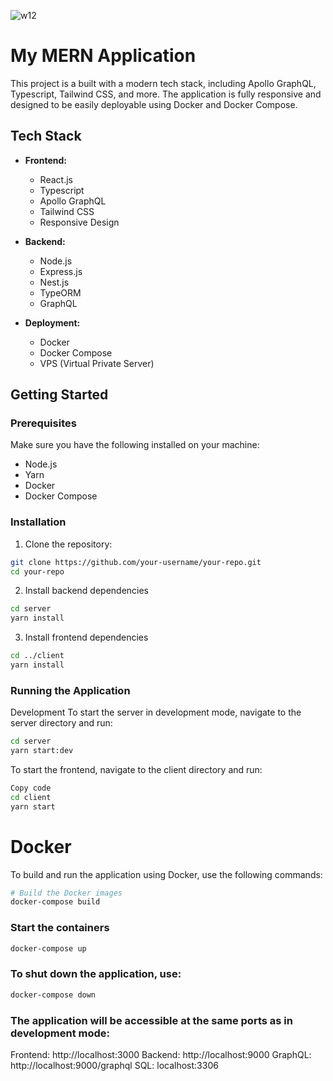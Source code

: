 ![w12](https://github.com/user-attachments/assets/afa6dfe5-8a8b-433c-884a-2bc754728b03)

# My MERN Application

This project is a built with a modern tech stack, including Apollo GraphQL, Typescript, Tailwind CSS, and more. The application is fully responsive and designed to be easily deployable using Docker and Docker Compose.

## Tech Stack

- **Frontend:**
  - React.js
  - Typescript
  - Apollo GraphQL
  - Tailwind CSS
  - Responsive Design

- **Backend:**
  - Node.js
  - Express.js
  - Nest.js
  - TypeORM
  - GraphQL

- **Deployment:**
  - Docker
  - Docker Compose
  - VPS (Virtual Private Server)

## Getting Started

### Prerequisites

Make sure you have the following installed on your machine:

- Node.js
- Yarn
- Docker
- Docker Compose

### Installation

1. Clone the repository:

```bash
git clone https://github.com/your-username/your-repo.git
cd your-repo
```

2. Install backend dependencies
```bash 
cd server
yarn install
```

3. Install frontend dependencies
```bash
cd ../client
yarn install
```

### Running the Application

Development
To start the server in development mode, navigate to the server directory and run:

```bash
cd server
yarn start:dev
```

To start the frontend, navigate to the client directory and run:

```bash
Copy code
cd client
yarn start
```

# Docker
To build and run the application using Docker, use the following commands:

```bash
# Build the Docker images
docker-compose build
```

### Start the containers
```bash
docker-compose up
```

### To shut down the application, use:

```bash
docker-compose down
```

### The application will be accessible at the same ports as in development mode:

Frontend: http://localhost:3000
Backend: http://localhost:9000
GraphQL: http://localhost:9000/graphql
SQL: localhost:3306
